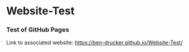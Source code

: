 # Website-Test

### Test of GitHub Pages

Link to associated website: https://ben-drucker.github.io/Website-Test/
